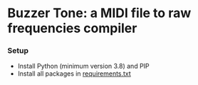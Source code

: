 # Buzzer Tone: a MIDI file to raw frequencies compiler
### Setup
- Install Python (minimum version 3.8) and PIP
- Install all packages in [requirements.txt](./requirements.txt)
